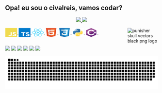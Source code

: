 ##   Opa! eu sou o civalreis, vamos codar?
<div align="center">
  <a href="https://github.com/civalreis">
  <img height="150em" src="https://github-readme-stats.vercel.app/api?username=civalreis&show_icons=true&theme=city_lights&include_all_commits=true&count_private=true"/>
  <img height="150em" src="https://github-readme-stats.vercel.app/api/top-langs/?username=civalreis&layout=compact&langs_count=7&theme=city_lights"/>
</div>
<div style="display: inline_block"><br>
  <img align="center" alt="Rafa-Js" height="30" width="40" src="https://raw.githubusercontent.com/devicons/devicon/master/icons/javascript/javascript-plain.svg">
  <img align="center" alt="Rafa-Ts" height="30" width="40" src="https://raw.githubusercontent.com/devicons/devicon/master/icons/typescript/typescript-plain.svg">
  <img align="center" alt="Reis-React" height="30" width="40" src="https://raw.githubusercontent.com/devicons/devicon/master/icons/react/react-original.svg">
  <img align="center" alt="Reis-HTML" height="30" width="40" src="https://raw.githubusercontent.com/devicons/devicon/master/icons/html5/html5-original.svg">
  <img align="center" alt="Reis-CSS" height="30" width="40" src="https://raw.githubusercontent.com/devicons/devicon/master/icons/css3/css3-original.svg">
  <img align="center" alt="Reis-Python" height="30" width="40" src="https://raw.githubusercontent.com/devicons/devicon/master/icons/python/python-original.svg">
  <img align="center" alt="Reis-Csharp" height="30" width="40" src="https://raw.githubusercontent.com/devicons/devicon/master/icons/csharp/csharp-original.svg">
  <img src="https://www.freepnglogos.com/pics/punisher-png-logo" title=""><img src="https://www.freepnglogos.com/uploads/punisher-png-logo/punisher-skull-vectors-black-png-logo-18.png" align="right" width="100" alt="punisher skull vectors black png logo" >
</div>
  
  ##
 
<div> 
  <a href="https://www.youtube.com/channel/UCD5wqig0I_nnIZ2l8OmYiGQ" target="_blank"><img src="https://img.shields.io/badge/YouTube-FF0000?style=for-the-badge&logo=youtube&logoColor=white" target="_blank"></a>
  <a href="https://www.instagram.com/ondagital/" target="_blank"><img src="https://img.shields.io/badge/-Instagram-%230077B5?style=for-the-badge&logo=instagram&logoColor=white" target="_blank"></a>
 	<a href="https://www.twitch.tv/#" target="_blank"><img src="https://img.shields.io/badge/Twitch-9146FF?style=for-the-badge&logo=twitch&logoColor=white" target="_blank"></a>
 <a href="https://discord.com/channels/@me" target="_blank"><img src="https://img.shields.io/badge/Discord-7289DA?style=for-the-badge&logo=discord&logoColor=white" target="_blank"></a> 
  <a href = "mailto:ondagital@gmail.com"><img src="https://img.shields.io/badge/-Gmail-%23333?style=for-the-badge&logo=gmail&logoColor=white" target="_blank"></a>
  <a href="https://www.linkedin.com/in/jocivaldo-reis-976a1a58/" target="_blank"><img src="https://img.shields.io/badge/-LinkedIn-%230077B5?style=for-the-badge&logo=linkedin&logoColor=white" target="_blank"></a> 
 
 ![Snake animation](https://raw.githubusercontent.com/Platane/snk/output/github-contribution-grid-snake.svg)
 
</div>
